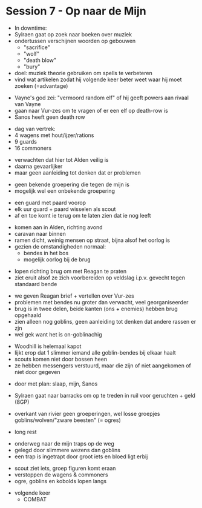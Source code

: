 # Session 7 - Op naar de Mijn

- In downtime:
- Sylraen gaat op zoek naar boeken over muziek
- ondertussen verschijnen woorden op gebouwen
    - "sacrifice"
    - "wolf"
    - "death blow"
    - "bury"
- doel: muziek theorie gebruiken om spells te verbeteren
- vind wat artikelen zodat hij volgende keer beter weet waar hij moet zoeken (=advantage)

+ Vayne's god zei: "vermoord random elf" of hij geeft powers aan rivaal van Vayne
+ gaan naar Vur-zes om te vragen of er een elf op death-row is
+ Sanos heeft geen death row

- dag van vertrek:
- 4 wagens met hout/ijzer/rations
- 9 guards
- 16 commoners

+ verwachten dat hier tot Alden veilig is
+ daarna gevaarlijker
+ maar geen aanleiding tot denken dat er problemen

- geen bekende groepering die tegen de mijn is
- mogelijk wel een onbekende groepering

+ een guard met paard voorop
+ elk uur guard + paard wisselen als scout
+ af en toe komt ie terug om te laten zien dat ie nog leeft

- komen aan in Alden, richting avond
- caravan naar binnen
- ramen dicht, weinig mensen op straat, bijna alsof het oorlog is
- gezien de omstandigheden normaal:
    - bendes in het bos
    - mogelijk oorlog bij de brug

+ lopen richting brug om met Reagan te praten
+ ziet eruit alsof ze zich voorbereiden op veldslag i.p.v. gevecht tegen standaard bende

- we geven Reagan brief + vertellen over Vur-zes
- problemen met bendes nu groter dan verwacht, veel georganiseerder
- brug is in twee delen, beide kanten (ons + enemies) hebben brug opgehaald
- zien alleen nog goblins, geen aanleiding tot denken dat andere rassen er zjn
- wel gek want het is on-goblinachig

+ Woodhill is helemaal kapot
+ lijkt erop dat 1 slimmer iemand alle goblin-bendes bij elkaar haalt
+ scouts komen niet door bossen heen
+ ze hebben messengers verstuurd, maar die zijn of niet aangekomen of niet door gegeven

- door met plan: slaap, mijn, Sanos

+ Sylraen gaat naar barracks om op te treden in ruil voor geruchten + geld (8GP)

- overkant van rivier geen groeperingen, wel losse groepjes goblins/wolven/"zware beesten" (= ogres)

+ long rest

- onderweg naar de mijn traps op de weg
- gelegd door slimmere wezens dan goblins
- een trap is ingetrapt door groot iets en bloed ligt erbij

+ scout ziet iets, groep figuren komt eraan
+ verstoppen de wagens & commoners
+ ogre, goblins en kobolds lopen langs

- volgende keer
    - COMBAT
